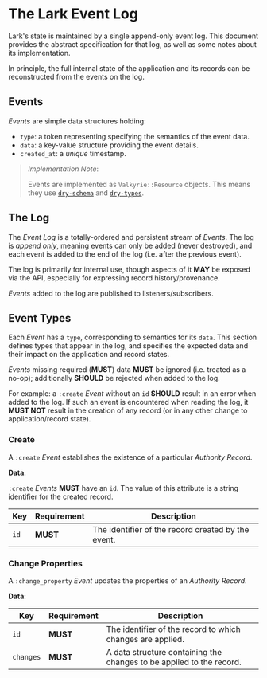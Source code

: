 # The Lark Event Log

Lark's state is maintained by a single append-only event log. This document
provides the abstract specification for that log, as well as some notes about
its implementation.

In principle, the full internal state of the application and its records can be
reconstructed from the events on the log.

## Events

_Events_ are simple data structures holding:

  - `type`: a token representing specifying the semantics of the event data.
  - `data`: a key-value structure providing the event details.
  - `created_at`: a *unique* timestamp.

> _Implementation Note_:
>
> Events are implemented as `Valkyrie::Resource` objects. This means they use
> [`dry-schema`][dry-schema] and [`dry-types`][dry-types].

## The Log

The _Event Log_ is a totally-ordered and persistent stream of _Events_. The log
is _append only_, meaning events can only be added (never destroyed), and each
event is added to the end of the log (i.e. after the previous event).

The log is primarily for internal use, though aspects of it __MAY__ be exposed
via the API, especially for expressing record history/provenance.

_Events_ added to the log are published to listeners/subscribers.

## Event Types

Each _Event_ has a `type`, corresponding to semantics for its `data`. This
section defines types that appear in the log, and specifies the expected data
and their impact on the application and record states.

_Events_ missing required (__MUST__) data __MUST__ be ignored (i.e. treated as a
no-op); additionally __SHOULD__ be rejected when added to the log.

For example: a `:create` *Event* without an `id` **SHOULD** result in an error
when added to the log. If such an event is encountered when reading the log, it
__MUST NOT__ result in the creation of any record (or in any other change to
application/record state).

### Create

A `:create` _Event_ establishes the existence of a particular _Authority
Record_.

__Data__:

`:create` _Events_ __MUST__ have an `id`. The value of this attribute is a
string identifier for the created record.

| Key       | Requirement |                             Description                              |
|-----------|-------------|----------------------------------------------------------------------|
| `id`      | __MUST__    | The identifier of the record created by the event.                   |

### Change Properties

A `:change_property` _Event_ updates the properties of an _Authority
Record_.

__Data__:

| Key       | Requirement |                             Description                              |
|-----------|-------------|----------------------------------------------------------------------|
| `id`      | __MUST__    | The identifier of the record to which changes are applied.           |
| `changes` | __MUST__    | A data structure containing the changes to be applied to the record. |

[dry-schema]: https://dry-rb.org/gems/dry-schema/
[dry-types]: https://dry-rb.org/gems/dry-types/
